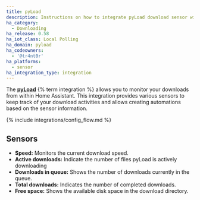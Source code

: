 ```yaml
---
title: pyLoad
description: Instructions on how to integrate pyLoad download sensor within Home Assistant.
ha_category:
  - Downloading
ha_release: 0.58
ha_iot_class: Local Polling
ha_domain: pyload
ha_codeowners:
  - '@tr4nt0r'
ha_platforms:
  - sensor
ha_integration_type: integration
---
```


The [**pyLoad**](https://pyload.net/) {% term integration %} allows you to monitor your downloads from within Home Assistant. This integration provides various sensors to keep track of your download activities and allows creating automations based on the sensor information.

{% include integrations/config_flow.md %}

## Sensors

- **Speed:** Monitors the current download speed.
- **Active downloads:** Indicate the number of files pyLoad is actively downloading
- **Downloads in queue:** Shows the number of downloads currently in the queue.
- **Total downloads:** Indicates the number of completed downloads.
- **Free space:** Shows the available disk space in the download directory.
